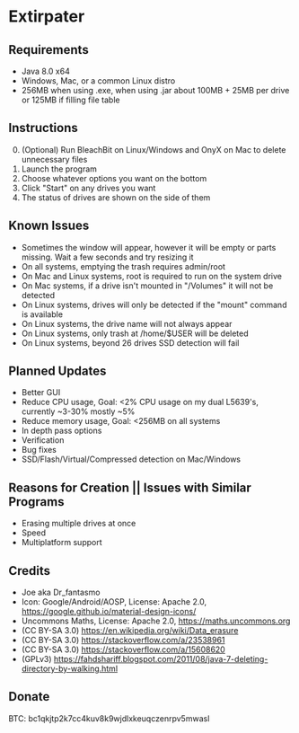 Extirpater
==========

Requirements
------------
- Java 8.0 x64
- Windows, Mac, or a common Linux distro
- 256MB when using .exe, when using .jar about 100MB + 25MB per drive or 125MB if filling file table

Instructions
------------
0. (Optional) Run BleachBit on Linux/Windows and OnyX on Mac to delete unnecessary files
1. Launch the program
2. Choose whatever options you want on the bottom
3. Click "Start" on any drives you want
4. The status of drives are shown on the side of them

Known Issues
------------
- Sometimes the window will appear, however it will be empty or parts missing. Wait a few seconds and try resizing it
- On all systems, emptying the trash requires admin/root
- On Mac and Linux systems, root is required to run on the system drive
- On Mac systems, if a drive isn't mounted in "/Volumes" it will not be detected
- On Linux systems, drives will only be detected if the "mount" command is available
- On Linux systems, the drive name will not always appear
- On Linux systems, only trash at /home/$USER will be deleted
- On Linux systems, beyond 26 drives SSD detection will fail

Planned Updates
---------------
- Better GUI
- Reduce CPU usage, Goal: <2% CPU usage on my dual L5639's, currently ~3-30% mostly ~5%
- Reduce memory usage, Goal: <256MB on all systems
- In depth pass options
- Verification
- Bug fixes
- SSD/Flash/Virtual/Compressed detection on Mac/Windows

Reasons for Creation || Issues with Similar Programs
----------------------------------------------------
- Erasing multiple drives at once
- Speed
- Multiplatform support

Credits
-------
- Joe aka Dr_fantasmo
- Icon: Google/Android/AOSP, License: Apache 2.0, https://google.github.io/material-design-icons/
- Uncommons Maths, License: Apache 2.0, https://maths.uncommons.org
- (CC BY-SA 3.0) https://en.wikipedia.org/wiki/Data_erasure
- (CC BY-SA 3.0) https://stackoverflow.com/a/23538961
- (CC BY-SA 3.0) https://stackoverflow.com/a/15608620
- (GPLv3) https://fahdshariff.blogspot.com/2011/08/java-7-deleting-directory-by-walking.html

Donate
-------
BTC: bc1qkjtp2k7cc4kuv8k9wjdlxkeuqczenrpv5mwasl
